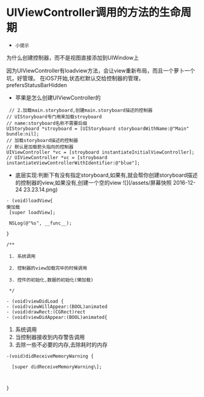 # UIViewController调用的方法的生命周期
- `小提示`

 为什么创建控制器，而不是视图直接添加到UIWindow上
 
 因为UIViewController有loadview方法，会让view重新布局，而且一个萝卜一个坑，好管理。
 在iOS7开始,状态栏默认交给控制器的管理，prefersStatusBarHidden


 
- 苹果是怎么创建UIViewController的
```
 // 2.加载main.storyboard,创建main.storyboard描述的控制器
// UIStoryboard专门用来加载stroyboard
// name:storyboard名称不需要后缀
UIStoryboard *stroyboard = [UIStoryboard storyboardWithName:@"Main" bundle:nil];
// 加载storyboard描述的控制器
// 默认是加载箭头指向的控制器
UIViewController *vc = [stroyboard instantiateInitialViewController];
// UIViewController *vc = [stroyboard instantiateViewControllerWithIdentifier:@"blue"];
```

- 底层实现:判断下有没有指定storyboard,如果有,就会帮你创建storyboard描述的控制器的view,如果没有,创建一个空的view
![](/assets/屏幕快照 2016-12-24 23.23.14.png)
```
- (void)loadView{
懒加载
 [super loadView];

 NSLog(@"%s", __func__);

}
```


```
/**

 1. 系统调用

 2. 控制器的view加载完毕的时候调用

 3. 控件的初始化,数据的初始化(懒加载)

 */

- (void)viewDidLoad {
- (void)viewWillAppear:(BOOL)animated
- (void)drawRect:(CGRect)rect 
- (void)viewDidAppear:(BOOL)animated{
```





1. 系统调用
2. 当控制器接收到内存警告调用
3. 去除一些不必要的内存,去除耗时的内存

```
-(void)didReceiveMemoryWarning {

  [super didReceiveMemoryWarning\];



}
```


